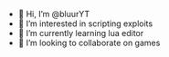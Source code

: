 - 👋 Hi, I’m @bluurYT
- 👀 I’m interested in scripting exploits
- 🌱 I’m currently learning lua editor
- 💞️ I’m looking to collaborate on games

<!---
bluurYT/bluurYT is a ✨ special ✨ repository because its `README.md` (this file) appears on your GitHub profile.
You can click the Preview link to take a look at your changes.
--->
